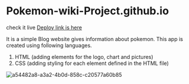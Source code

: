 # Pokemon-wiki-Project.github.io

check it live
[Deploy link is here](https://jaya-paliwal.github.io/Pokemon-wiki-Project.github.io/)

It is a simple Blog website gives information about pokemon. This app is created using following languages.
1. HTML (adding elements for the logo, chart and pictures)
2. CSS (adding styling for each element defined in the HTML file)

![a54482a8-a3a2-4b0d-858c-c20577a60b85](https://user-images.githubusercontent.com/91379324/175810142-28e1656a-9de1-4488-ac04-cfabe74b8495.jpg)
